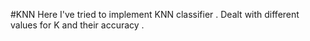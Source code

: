 #KNN
Here I've tried to implement KNN classifier . 
Dealt with different values for K and their accuracy .
